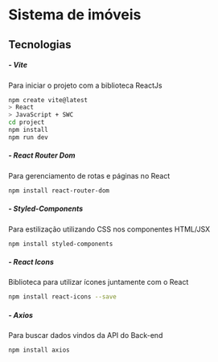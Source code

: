 # Sistema de imóveis


## Tecnologias

##### - Vite
Para iniciar o projeto com a biblioteca ReactJs
```bash
npm create vite@latest
> React
> JavaScript + SWC
cd project
npm install
npm run dev
```

##### - React Router Dom
Para gerenciamento de rotas e páginas no React
```bash
npm install react-router-dom
```

##### - Styled-Components
Para estilização utilizando CSS nos componentes HTML/JSX
```bash
npm install styled-components
```

##### - React Icons
Biblioteca para utilizar ícones juntamente com o React
```bash
npm install react-icons --save
```

##### - Axios
Para buscar dados vindos da API do Back-end
```bash
npm install axios
```
